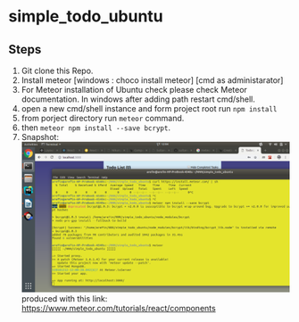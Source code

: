 # simple_todo_ubuntu



## Steps

1. Git clone this Repo.
2. Install meteor  [windows : choco install meteor] [cmd as administarator]
3. For Meteor installation of Ubuntu check please check
 Meteor documentation. In windows after adding path 
  restart cmd/shell.
4. open a new cmd/shell instance and form project root run `npm install`
5. from porject directory run `meteor` command.
6. then `meteor npm install --save bcrypt`.
7. Snapshot: ![Meteor_React_simple_todo_list](./simpleTodoMeteor_React.png)
 produced with this link: 
 https://www.meteor.com/tutorials/react/components 
